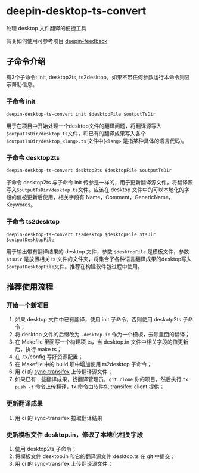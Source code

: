 # deepin-desktop-ts-convert
处理 desktop 文件翻译的便捷工具

有关如何使用可参考项目 [deepin-feedback](https://github.com/linuxdeepin/deepin-feedback)

## 子命令介绍
有3个子命令: init, desktop2ts, ts2desktop。如果不带任何参数运行本命令则显示帮助信息。

### 子命令 init
```
deepin-desktop-ts-convert init $desktopFile $outputTsDir
```
用于在项目中开始处理一个desktop文件的翻译问题，将翻译源写入`$outputTsDir/desktop.ts`文件，和已有的翻译成果写入各个 `$outputTsDir/desktop_<lang>.ts` 文件中(`<lang>` 是指某种具体的语言代码)。

### 子命令 desktop2ts
```
deepin-desktop-ts-convert desktop2ts $desktopFile $outputTsDir
```
子命令 desktop2ts 与子命令 init 传参是一样的，用于更新翻译源文件，将翻译源写入`$outputTsDir/desktop.ts`文件。应该在 desktop 文件中的可以本地化的字段的值被更新后使用，相关字段有 Name，Comment，GenericName，Keywords。


### 子命令 ts2desktop
```
deepin-desktop-ts-convert ts2desktop $desktopFile $tsDir $outputDesktopFile
```
用于输出带有翻译结果的 desktop 文件，参数 `$desktopFile` 是模板文件，参数 `$tsDir` 是放置相关 ts 文件的文件夹，将集合了各种语言翻译成果的desktop写入`$outputDesktopFile`文件。推荐在构建软件包过程中使用。

## 推荐使用流程
### 开始一个新项目
1. 如果 desktop 文件中已有翻译，使用 init 子命令，否则使用 deskotp2ts 子命令；
2. 将 desktop 文件的后缀改为 `.desktop.in` 作为一个模板，去除里面的翻译；
3. 在 Makefile 里面写一个构建项 ts，当 desktop.in 文件中相关字段的值更新后，执行 make ts；
4. 在 .tx/config 写好资源配置；
5. 在 Makefile 中的 build 项中增加使用 ts2desktop 子命令；
6. 用 ci 的 [sync-transifex](https://ci.deepin.io/view/tools/job/sync-transifex/) 上传翻译源文件；
7. 如果已有一些翻译成果，找翻译管理员，`git clone` 你的项目，然后执行 `tx push -t` 命令上传翻译，tx 命令由软件包 transifex-client 提供；

### 更新翻译成果
1. 用 ci 的 sync-transifex 拉取翻译结果

### 更新模板文件 desktop.in，修改了本地化相关字段
1. 使用 desktop2ts 子命令；
2. 将模板文件 desktop.in 和它的翻译源文件 desktop.ts 在 git 中提交；
3. 用 ci 的 sync-transifex 上传翻译源文件；
